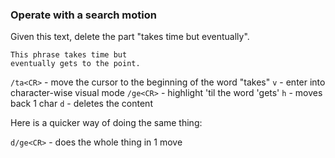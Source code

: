 ### Operate with a search motion

Given this text, delete the part "takes time but eventually".

```
This phrase takes time but
eventually gets to the point.
```

`/ta<CR>` - move the cursor to the beginning of the word "takes"
`v` - enter into character-wise visual mode
`/ge<CR>` - highlight 'til the word 'gets'
`h` - moves back 1 char
`d` - deletes the content

Here is a quicker way of doing the same thing:

`d/ge<CR>` - does the whole thing in 1 move
